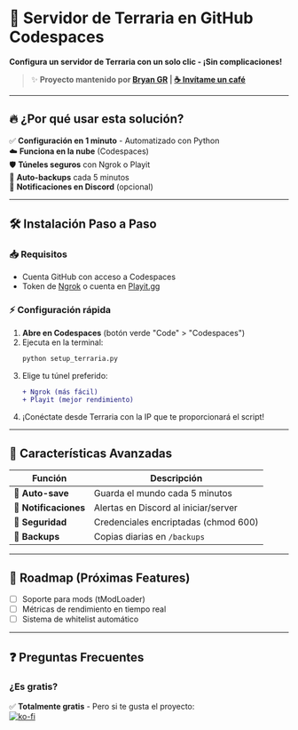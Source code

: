 # 🚀 Servidor de Terraria en GitHub Codespaces  
**Configura un servidor de Terraria con un solo clic - ¡Sin complicaciones!**  

> ✨ **Proyecto mantenido por [Bryan GR](https://github.com/cisdf) | [☕ Invítame un café](https://ko-fi.com/brayangr)**  

---

## 🔥 ¿Por qué usar esta solución?  
✅ **Configuración en 1 minuto** - Automatizado con Python  
☁️ **Funciona en la nube** (Codespaces)   
🛡️ **Túneles seguros** con Ngrok o Playit  
🤖 **Auto-backups** cada 5 minutos  
📱 **Notificaciones en Discord** (opcional)  

---

## 🛠️ Instalación Paso a Paso  

### 📥 Requisitos  
- Cuenta GitHub con acceso a Codespaces  
- Token de [Ngrok](https://ngrok.com/) o cuenta en [Playit.gg](https://playit.gg/)  

### ⚡ Configuración rápida  
1. **Abre en Codespaces** (botón verde "Code" > "Codespaces")  
2. Ejecuta en la terminal:  
   ```bash
   python setup_terraria.py
   ```  
3. Elige tu túnel preferido:  
   ```diff
   + Ngrok (más fácil) 
   + Playit (mejor rendimiento)
   ```  
4. ¡Conéctate desde Terraria con la IP que te proporcionará el script!  

---

## 🌟 Características Avanzadas  

| Función               | Descripción                          |
|-----------------------|--------------------------------------|
| 🔄 **Auto-save**      | Guarda el mundo cada 5 minutos       |
| 📢 **Notificaciones** | Alertas en Discord al iniciar/server |
| 🔐 **Seguridad**      | Credenciales encriptadas (chmod 600) |
| 📁 **Backups**        | Copias diarias en `/backups`         |

---

## 🚧 Roadmap (Próximas Features)  
- [ ] Soporte para mods (tModLoader)  
- [ ] Métricas de rendimiento en tiempo real  
- [ ] Sistema de whitelist automático  

---

## ❓ Preguntas Frecuentes    

### ¿Es gratis?  
✅ **Totalmente gratis** - Pero si te gusta el proyecto:  
[![ko-fi](https://ko-fi.com/img/githubbutton_sm.svg)](https://ko-fi.com/brayangr)  

